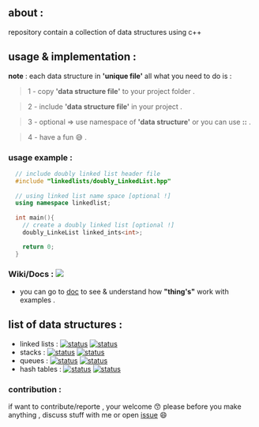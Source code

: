 ## about :
repository contain a collection of data structures using c++

## usage & implementation :
**note** : each data structure in **'unique file'** all what you need to do is :
> 1 - copy **'data structure file'** to your project folder .

> 2 - include **'data structure file'** in your project .

> 3 - optional => use namespace of **'data structure'** or you can use **::** .

> 4 - have a fun :sweat_smile: .

### usage example :
```c++
  // include doubly linked list header file  
  #include "linkedlists/doubly_LinkedList.hpp"
  
  // using linked list name space [optional !] 
  using namespace linkedlist;
   
  int main(){
    // create a doubly linked list [optional !] 
    doubly_LinkeList linked_ints<int>;  

    return 0;
  }

```
### Wiki/Docs : [![](https://img.shields.io/badge/Wiki%2FDocs-Beta-blue)](#)
- you can go to [doc](https://github.com/Mouradouchane/data_structures/wiki) to see & understand how **"thing's"** work with examples .

## list of data structures : 
* linked lists : [![status](https://img.shields.io/badge/status-stable-brightgreen?style=flat)](#)  [![status](https://img.shields.io/badge/manual%20testing-pass-ff69b4)](#)
* stacks : [![status](https://img.shields.io/badge/status-stable-brightgreen?style=flat)](#)  [![status](https://img.shields.io/badge/manual%20testing-pass-ff69b4)](#)
* queues : [![status](https://img.shields.io/badge/status-stable-brightgreen?style=flat)](#)  [![status](https://img.shields.io/badge/manual%20testing-pass-ff69b4)](#)
* hash tables : [![status](https://img.shields.io/badge/status-stable-brightgreen?style=flat)](#)  [![status](https://img.shields.io/badge/manual%20testing-pass-ff69b4)](#)

### contribution :
if want to contribute/reporte , your welcome 😙 
please before you make anything , discuss stuff with me or open [issue](https://github.com/Mouradouchane/data_structures/issues) 😄
